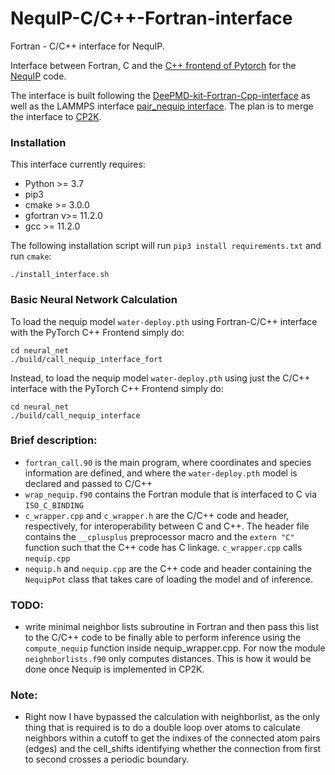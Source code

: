 # NequIP-C/C++-Fortran-interface
Fortran - C/C++ interface for NequIP.

Interface between Fortran, C and the [C++ frontend of Pytorch](https://pytorch.org/tutorials/advanced/cpp_frontend.html) for the [NequIP](https://github.com/mir-group/nequip) code. 

The interface is built following the [DeePMD-kit-Fortran-Cpp-interface](https://github.com/Cloudac7/DeePMD-kit-Fortran-Cpp-interface) as well as the LAMMPS interface [pair_nequip interface](https://github.com/mir-group/pair_nequip). The plan is to merge the interface to [CP2K](https://github.com/cp2k/cp2k).

### Installation
This interface currently requires:
* Python >= 3.7
* pip3
* cmake >= 3.0.0
* gfortran v>= 11.2.0
* gcc >= 11.2.0

The following installation script will run `pip3 install requirements.txt` and run `cmake`:
```
./install_interface.sh
```
### Basic Neural Network Calculation
To load the nequip model `water-deploy.pth` using Fortran-C/C++ interface with the PyTorch C++ Frontend simply do: 
```
cd neural_net
./build/call_nequip_interface_fort
```
Instead, to load the nequip model `water-deploy.pth` using just the C/C++ interface with the PyTorch C++ Frontend simply do: 
```
cd neural_net
./build/call_nequip_interface
```

### Brief description:
* `fortran_call.90` is the main program, where coordinates and species information are defined, and where the `water-deploy.pth` model is declared and passed to C/C++
* `wrap_nequip.f90` contains the Fortran module that is interfaced to C via `ISO_C_BINDING`
* `c_wrapper.cpp` and `c_wrapper.h` are the C/C++ code and header, respectively, for interoperability between C and C++. The header file contains the `__cplusplus` preprocessor macro and the `extern "C"` function such that the C++ code has C linkage. `c_wrapper.cpp` calls `nequip.cpp`
* `nequip.h` and `nequip.cpp` are the C++ code and header containing the `NequipPot` class that takes care of loading the model and of inference.

### TODO:
* write minimal neighbor lists subroutine in Fortran and then pass this list to the C/C++ code to be finally able to perform inference using the `compute_nequip` function inside nequip_wrapper.cpp. For now the module `neighnborlists.f90` only computes distances. This is how it would be done once Nequip is implemented in CP2K.

### Note:
* Right now I have bypassed the calculation with neighborlist, as the only thing that is required is to do a double loop over atoms to calculate neighbors within a cutoff to get the indixes of the connected atom pairs (edges) and the cell_shifts identifying whether the connection from first to second crosses a periodic boundary. 